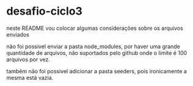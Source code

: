# desafio-ciclo3
neste README vou colocar algumas considerações sobre os arquivos enviados

não foi possivel enviar a pasta  node_modules, por haver uma grande quantidade de arquivos,
não suportados pelo github onde o limite é 100 arquivos por vez.

também não foi possivel adicionar a pasta seeders, pois ironicamente a mesma está vazia.
